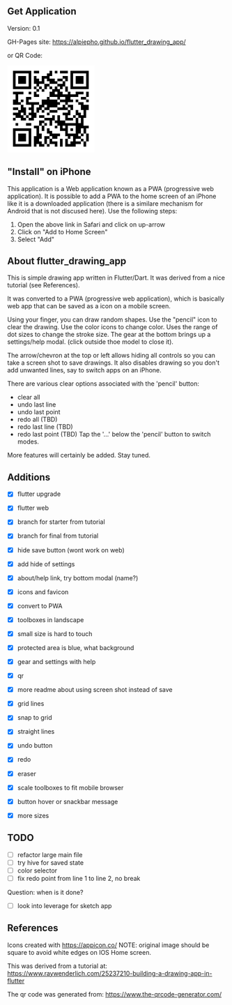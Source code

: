 ## Get Application
Version: 0.1

GH-Pages site: https://alpiepho.github.io/flutter_drawing_app/

or QR Code:

![QR Code](./qr-code.png)

## "Install" on iPhone

This application is a Web application known as a PWA (progressive web application).  It is possible to add a PWA to the home screen of an iPhone
like it is a downloaded application (there is a similare mechanism for Android that is not discused here).  Use the following steps:

1. Open the above link in Safari and click on up-arrow
2. Click on "Add to Home Screen"
3. Select "Add"

## About flutter_drawing_app

This is simple drawing app written in Flutter/Dart.   It was derived from a nice tutorial (see References).

It was converted to a PWA (progressive web application), which is basically web app that can be saved as a icon on a mobile screen.

Using your finger, you can draw random shapes.  Use the "pencil" icon to clear the drawing.  Use the color icons to change color.  Uses the range of dot sizes to change the stroke size.  The gear at the bottom brings up a settings/help modal. (click outside thoe model to close it).

The arrow/chevron at the top or left allows hiding all controls so you can take a screen shot to save drawings.  It also disables drawing so you don't add unwanted lines, say to switch apps on an iPhone.

There are various clear options associated with the 'pencil' button:
- clear all
- undo last line
- undo last point
- redo all (TBD)
- redo last line (TBD)
- redo last point (TBD)
Tap the '...' below the  'pencil' button to switch modes.


More features will certainly be added.  Stay tuned.


## Additions

- [x] flutter upgrade
- [x] flutter web
- [x] branch for starter from tutorial
- [x] branch for final from tutorial
- [x] hide save button (wont work on web)
- [x] add hide of settings
- [x] about/help link, try bottom modal (name?)
- [x] icons and favicon
- [x] convert to PWA
- [x] toolboxes in landscape
- [x] small size is hard to touch
- [x] protected area is blue, what background
- [x] gear and settings with help
- [x] qr
- [x] more readme about using screen shot instead of save
- [x] grid lines
- [x] snap to grid
- [x] straight lines
- [x] undo button
- [x] redo
- [x] eraser
- [x] scale toolboxes to fit mobile browser
- [x] button hover or snackbar message
- [x] more sizes


## TODO
- [ ] refactor large main file
- [ ] try hive for saved state
- [ ] color selector
- [ ] fix redo point from line 1 to line 2, no break

Question: when is it done?




- [ ] look into leverage for sketch app

## References

Icons created with https://appicon.co/  NOTE: original image should be square to avoid white edges on IOS Home screen.

This was derived from a tutorial at: https://www.raywenderlich.com/25237210-building-a-drawing-app-in-flutter

The qr code was generated from:
https://www.the-qrcode-generator.com/
